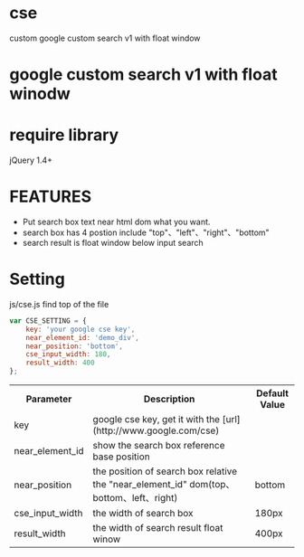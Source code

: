 # cse
custom google custom search v1 with float window

google custom search v1 with float winodw
=========================================

require library
===============
jQuery 1.4+

FEATURES
========
* Put search box text near html dom what you want.
* search box has 4 postion include "top"、"left"、"right"、"bottom"
* search result is float window below input search


Setting
=======
js/cse.js  find top of the file

```javascript
var CSE_SETTING = {
    key: 'your google cse key',
    near_element_id: 'demo_div',
    near_position: 'bottom',
    cse_input_width: 180,
    result_width: 400
};
```

<table>
	<tr>
		<th>Parameter</th><th>Description</th><th>Default Value</th>
	</tr>
	<tr> <td>key</td><td>google cse key, get it with the [url](http://www.google.com/cse)</td><td></td> </tr>
	<tr> <td>near_element_id</td> <td>show the search box reference base position</td> <td></td> </tr>
	<tr> <td>near_position</td> <td>the position of search box relative the "near_element_id" dom(top、bottom、left、right)</td> <td>bottom</td> </tr>
	<tr> <td>cse_input_width</td> <td>the width of search box</td> <td>180px</td> </tr>
	<tr> <td>result_width</td> <td>the width of search result float winow</td> <td>400px</td> </tr>
	
</table>

